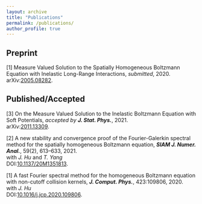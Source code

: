 ```yaml
---
layout: archive
title: "Publications"
permalink: /publications/
author_profile: true
---
```


Preprint
---

    
[1] Measure Valued Solution to the Spatially Homogeneous Boltzmann Equation with Inelastic Long-Range Interactions, _submitted_, 2020.<br>
    arXiv:[2005.08282](https://arxiv.org/abs/2005.08282).


Published/Accepted
---

[3] On the Measure Valued Solution to the Inelastic Boltzmann Equation with Soft Potentials, _accepted by **J. Stat. Phys.**_, 2021. <br>
    arXiv:[2011.13309](https://arxiv.org/abs/2011.13309).

[2] A new stability and convergence proof of the Fourier-Galerkin spectral method for the spatially homogeneous Boltzmann equation, _**SIAM J. Numer. Anal.**_, 59(2), 613–633, 2021.<br>
    with _J. Hu_ and _T. Yang_<br>
    DOI:[10.1137/20M1351813](https://doi.org/10.1137/20M1351813).

[1] A fast Fourier spectral method for the homogeneous Boltzmann equation with non-cutoff collision kernels, _**J. Comput. Phys.**_, 423:109806, 2020. <br>
    with _J. Hu_<br>
    DOI:[10.1016/j.jcp.2020.109806](https://doi.org/10.1016/j.jcp.2020.109806).
